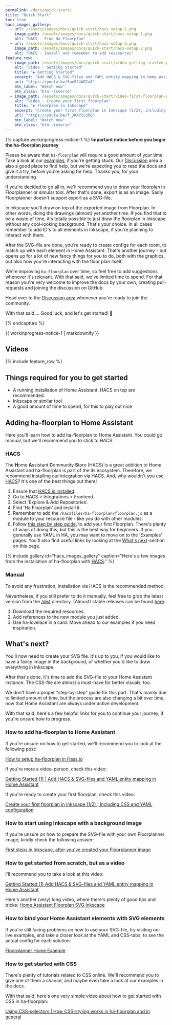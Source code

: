 ```yaml
---
permalink: /docs/quick-start/
title: "Quick Start"
toc: true
hacs_images_gallery:
  - url: /assets/images/docs/quick-start/hacs-setup-1.png
    image_path: /assets/images/docs/quick-start/hacs-setup-1.png
    alt: "HACS - Find Ha Floorplan"
  - url: /assets/images/docs/quick-start/hacs-setup-2.png
    image_path: /assets/images/docs/quick-start/hacs-setup-2.png
    alt: "HACS - Install and remember to add ressources"
feature_row:
  - image_path: /assets/images/docs/quick-start/video-getting-started.png
    alt: "Video - Getting Started"
    title: "▶️ Getting Started"
    excerpt: "Add HACS & SVG-files and YAML entity mapping in Home Assistant"
    url: "https://youtu.be/5ue9J4WG2a8"
    btn_label: "Watch now"
    btn_class: "btn--inverse"
  - image_path: /assets/images/docs/quick-start/video-first-floorplan-part1.png
    alt: "Video - Create your first floorplan"
    title: "▶️ Floorplan in Inkscape"
    excerpt: "Create your first floorplan in Inkscape (1/2), including CSS and YAML configuration"
    url: "https://youtu.be/f_3KAPc53hQ"
    btn_label: "Watch now"
    btn_class: "btn--inverse"
---
```


{% capture workinprogress-notice-1 %}
**Important notice before you begin the ha-floorplan journey**

Please be aware that `ha-floorplan` will require a good amount of your time. Take a look at our [examples](https://experiencelovelace.github.io/ha-floorplan/docs/examples/), if you're getting stuck. Our [Discussion](https://github.com/ExperienceLovelace/ha-floorplan/discussions) area a also a good place to find help, but we're expecting you to read the docs and give it a try, before you're asking for help. Thanks you, for your understanding.

If you're decided to go all in, we'll recommend you to draw your floorplan in Floorplanner or simular tool. After that's done, export is as an image. Sadly Floorplanner doesn't support export as a SVG-file.

In Inkscape you'll draw on top of the exported image from Floorplan. In other words, doing the drawings (almost) yet another time. If you find that to be a waste of time, it's totally possible to just draw the floorplan in Inkscape without any cool-looking background. That's your choice. In all cases remember to add ID's to all elements in Inkscape, if you're planning to interact with them.

After the SVG-file are done, you're ready to create configs for each room, to match up with each element in Home Assistant. That's another journey - but opens up for a lot of new fancy things for you to do, both with the graphics, but also how you're interacting with the floor plan itself.

We're improving `ha-floorplan` over time, so feel free to add suggestions whenever it's relevant. With that said, we've limited time to spend. For that reason you're very welcome to improve the docs by your own, creating pull-requests and joining the discussion on GitHub.

Head over to the [Discussion area](https://github.com/ExperienceLovelace/ha-floorplan/discussions) whenever you're ready to join the community.

With that said.... Good luck, and let's get started! 🥳

{% endcapture %}

<div class="notice--warning">{{ workinprogress-notice-1 | markdownify }}</div>

## Videos

{% include feature_row %}

## Things required for you to get started

- A running installation of Home Assistant. HACS on top are recommended.
- Inkscape or similar tool
- A good amount of time to spend, for this to play out nice


## Adding ha-floorplan to Home Assistant

Here you'll learn how to add ha-floorplan to Home Assistant. You could go manual, but we'll recommend you to stick to HACS.

### HACS
The **H**ome **A**ssistant **C**ommunity **S**tore (HACS) is a great addition to Home Assistant and ha-floorplan is part of the its ecosystem. Therefore, we recommend installing our integration via HACS. And, why wouldn't you use [HACS](https://hacs.xyz)? It's one of the best things out there!

  1. Ensure that [HACS is installed](https://hacs.xyz/docs/installation/installation).
  2. Go to HACS > Integrations > Frontend.
  3. Select 'Explore & Add Repositories'.
  4. Find 'Ha Floorplan' and install it.
  5. Remember to add the `/hacsfiles/ha-floorplan/floorplan.js` as a module to your resource file - like you do with other modules.
  6. Follow [this step by step guide](https://community.home-assistant.io/t/floorplan-now-available-as-a-lovelace-card/115489/323?u=exetico), to add your first Floorplan. There's plenty of ways of doing this, but this is the best way for beginners. If you generally use YAML in HA, you may want to move on to the 'Examples' pages. You'll also find useful links by looking at the [What's next](#whats-next)-section on this page.
 
{% include gallery id="hacs_images_gallery" caption="Here's a few images from the installation of ha-floorplan with [HACS](https://hacs.xyz/)." %}
                
### Manual

To avoid any frustration, installation via HACS is the recommended method.

Nevertheless, if you still prefer to do it manually, feel free to grab the latest version from the [/dist](https://github.com/ExperienceLovelace/ha-floorplan/tree/master/dist) directory. (Almost) stable releases can be found [here](https://github.com/ExperienceLovelace/ha-floorplan/releases).

  1. Download the required resources.
  2. Add references to the new module you just added.
  3. Use ha-lovelace in a card. Move ahead to our examples if you need inspiration.

## What's next?

You'll now need to create your SVG file. It's up to you, if you would like to have a fancy image in the background, of whether you'd like to draw everything in Inkscape.

After that's done, it's time to add the SVG-file to your Home Assistant instance. The CSS-file are almost a must-have for better visuals, too.

We don't have a proper "step-by-step" guide for this part. That's mainly due to limited amount of time, but the process are also changing a bit over time, now that Home Assistant are always under active development.

With that said, here's a few helpful links for you to continue your journey, if you're unsure how to progress.

### How to add ha-floorplan to Home Assistant
If you're unsure on how to get started, we'll recommend you to look at the following post:

[How to setup ha-floorplan in Hass.io](https://community.home-assistant.io/t/floorplan-now-available-as-a-lovelace-card/115489/323?u=exetico)

If you're more a video-person, check this video:

[Getting Started (1) \| Add HACS & SVG-files and YAML entity mapping in Home Assistant](https://www.youtube.com/watch?v=5ue9J4WG2a8)

If you're ready to create your first floorplan, check this video:

[Create your first floorplan in Inkscape (1/2) \| Including CSS and YAML configuration](https://youtu.be/f_3KAPc53hQ)

### How to start using Inkscape with a background image
If you're unsure on how to prepare the SVG-file with your own Floorplanner image, kindly check the following answer:

[First steps in Inkscape, after you've created your Floorplanner image](https://github.com/ExperienceLovelace/ha-floorplan/discussions/131#discussioncomment-1654167)

### How to get started from scratch, but as a video 

I'll recommend you to take a look at this video:

[Getting Started (1) Add HACS & SVG-files and YAML entity mapping in Home Assistant](https://www.youtube.com/watch?v=5ue9J4WG2a8)

Here's another (very) long video, where there's plenty of good tips and tricks:
[Home Assistant Floorplan SVG Inkscape](https://www.youtube.com/watch?v=MCNxgb0mrSA)

### How to bind your Home Assistant elements with SVG elements
If you're still facing problems on how to use your SVG-file, try visiting our live examples, and take a closer look at the YAML and CSS-tabs, to see the actual config for each solution:

[Floorplanner Home Example](https://experiencelovelace.github.io/ha-floorplan/docs/example-floorplanner-home/)


### How to get started with CSS
There's plenty of tutorials related to CSS online. We'll recommend you to give one of them a chance, and maybe even take a look at our examples in the docs.

With that said, here's one very simple video about how to get started with CSS in ha-floorplan:

[Using CSS-selectors \| How CSS-styling works in ha-floorplan and in general](https://youtu.be/oqO4Vx6U1Mo)